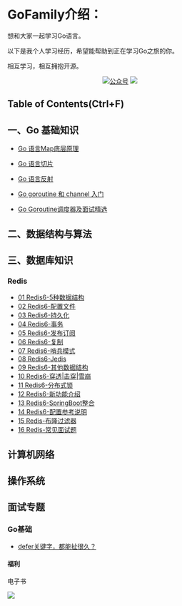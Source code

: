 # GoFamily介绍：
想和大家一起学习Go语言。

以下是我个人学习经历，希望能帮助到正在学习Go之旅的你。

相互学习，相互拥抱开源。

<p align="center">
  <a href="#公众号"><img src="https://img.shields.io/badge/%E5%85%AC%E4%BC%97%E5%8F%B7-metashops-lightgrey.svg" alt="公众号"></a>
  <a href="https://blog.csdn.net/realize_dream?spm=1001.2100.3001.5343"><img src="https://img.shields.io/badge/CSDN-博客-critical"></a>
</p>








## Table of Contents(Ctrl+F)

## 一、Go 基础知识

* [Go 语言Map底层原理](https://blog.csdn.net/realize_dream/article/details/121999836?spm=1001.2014.3001.5501)
* [Go 语言切片](https://blog.csdn.net/realize_dream/article/details/121952796?spm=1001.2014.3001.5501)

* [Go 语言反射](https://blog.csdn.net/realize_dream/article/details/121940315?spm=1001.2014.3001.5501)

* [Go goroutine 和 channel 入门](https://blog.csdn.net/realize_dream/article/details/121710134?spm=1001.2014.3001.5501)

* [Go Goroutine调度器及面试精选](https://mp.weixin.qq.com/s?__biz=MzUyODgxNzM0Nw==&amp;mid=2247484244&amp;idx=1&amp;sn=a281424fa74d96e4a16ed256983fbad6&amp;chksm=fa6bcef8cd1c47ee16b628ae3296182c8d5e66a7bb98e39f5c0eabe6e2c0dca811113fb6129e&token=468025259&lang=zh_CN#rd)



## 二、数据结构与算法



## 三、数据库知识

### Redis

* [01 Redis6-5种数据结构](https://github.com/metashops/GoFamily/blob/main/does/Redis/01%20Redis6-5%E7%A7%8D%E6%95%B0%E6%8D%AE%E7%BB%93%E6%9E%84.md)
* [02 Redis6-配置文件](https://github.com/metashops/GoFamily/blob/main/does/Redis/02%20Redis6-%E9%85%8D%E7%BD%AE%E6%96%87%E4%BB%B6.md)
* [03 Redis6-持久化](https://github.com/metashops/GoFamily/blob/main/does/Redis/03%20Redis6-%E6%8C%81%E4%B9%85%E5%8C%96.md)
* [04 Redis6-事务](https://github.com/metashops/GoFamily/blob/main/does/Redis/04%20Redis6-%E4%BA%8B%E5%8A%A1.md)
* [05 Redis6-发布订阅](https://github.com/metashops/GoFamily/blob/main/does/Redis/05%20Redis6-%E5%8F%91%E5%B8%83%E8%AE%A2%E9%98%85.md)
* [06 Redis6-复制](https://github.com/metashops/GoFamily/blob/main/does/Redis/06%20Redis6-%E5%A4%8D%E5%88%B6.md)
* [07 Redis6-哨兵模式](https://github.com/metashops/GoFamily/blob/main/does/Redis/07%20Redis6-%E5%93%A8%E5%85%B5%E6%A8%A1%E5%BC%8F.md)
* [08 Redis6-Jedis](https://github.com/metashops/GoFamily/blob/main/does/Redis/08%20Redis6-Jedis.md)
* [09 Redis6-其他数据结构](https://github.com/metashops/GoFamily/blob/main/does/Redis/09%20Redis6-%E5%85%B6%E4%BB%96%E6%95%B0%E6%8D%AE%E7%BB%93%E6%9E%84.md)
* [10 Redis6-穿透|击穿|雪崩](https://github.com/metashops/GoFamily/blob/main/does/Redis/10%20Redis6-%E7%A9%BF%E9%80%8F%7C%E5%87%BB%E7%A9%BF%7C%E9%9B%AA%E5%B4%A9.md)
* [11 Redis6-分布式锁](https://github.com/metashops/GoFamily/blob/main/does/Redis/11%20Redis6-%E5%88%86%E5%B8%83%E5%BC%8F%E9%94%81.md)
* [12 Redis6-新功能介绍](https://github.com/metashops/GoFamily/blob/main/does/Redis/12%20Redis6-%E6%96%B0%E5%8A%9F%E8%83%BD%E4%BB%8B%E7%BB%8D.md)
* [13 Redis6-SpringBoot整合](https://github.com/metashops/GoFamily/blob/main/does/Redis/13%20Redis6-SpringBoot%E6%95%B4%E5%90%88.md)
* [14 Redis6-配置参考说明](https://github.com/metashops/GoFamily/blob/main/does/Redis/14%20Redis6-%E9%85%8D%E7%BD%AE%E5%8F%82%E8%80%83%E8%AF%B4%E6%98%8E.md)
* [15 Redis-布隆过滤器](https://github.com/metashops/GoFamily/blob/main/does/Redis/15%20Redis-%E5%B8%83%E9%9A%86%E8%BF%87%E6%BB%A4%E5%99%A8.md)
* [16 Redis-常见面试题](https://github.com/metashops/GoFamily/blob/main/does/Redis/16%20Redis-%E5%B8%B8%E8%A7%81%E9%9D%A2%E8%AF%95%E9%A2%98.md)

## 计算机网络

## 操作系统

## 面试专题

### Go基础

* [defer关键字，都能扯很久？](https://mp.weixin.qq.com/s?__biz=MzUyODgxNzM0Nw==&amp;mid=2247484225&amp;idx=1&amp;sn=f41838df530ce9b920f6a180f164b3aa&amp;chksm=fa6bceedcd1c47fb0b103c9dc6fe0364a8e79b0a5658c45d8bab52ad8f72c7214f23758539a7&token=612778377&lang=zh_CN#rd)



#### 福利

电子书

  <a name="公众号"></a>

![](http://ww1.sinaimg.cn/large/006FuVcvgy1gv0vb8cmr3j60by0by74s02.jpg)

